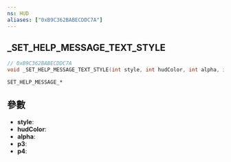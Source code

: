 ```yaml
---
ns: HUD
aliases: ["0xB9C362BABECDDC7A"]
---
```

## _SET_HELP_MESSAGE_TEXT_STYLE

```c
// 0xB9C362BABECDDC7A
void _SET_HELP_MESSAGE_TEXT_STYLE(int style, int hudColor, int alpha, int p3, int p4);
```

```
SET_HELP_MESSAGE_*
```

## 參數
* **style**: 
* **hudColor**: 
* **alpha**: 
* **p3**: 
* **p4**: 

